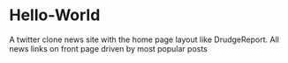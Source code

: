 # Hello-World
A twitter clone news site with the home page layout like DrudgeReport. All news links on front page driven by most popular posts 

